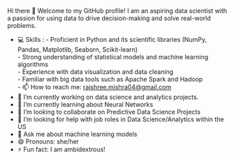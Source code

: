 Hi there 👋
Welcome to my GitHub profile!
I am an aspiring data scientist with a passion for using data to drive decision-making and solve real-world problems.
- 💻 Skills :
       - Proficient in Python and its scientific libraries (NumPy, Pandas, Matplotlib, Seaborn, Scikit-learn)  
       - Strong understanding of statistical models and machine learning algorithms   
       - Experience with data visualization and data cleaning   
       - Familiar with big data tools such as Apache Spark and Hadoop  
       - 📫 How to reach me: rajshree.mishra04@gmail.com
- 🔭 I’m currently working on data science and analytics projects.
- 🌱 I’m currently learning about Neural Networks
- 👯 I’m looking to collaborate on Predictive Data Science Projects
- 🤔 I’m looking for help with job roles in Data Science/Analytics within the US
- 💬 Ask me about machine learning models
- 😄 Pronouns: she/her
- ⚡ Fun fact: I am ambidextrous! 

